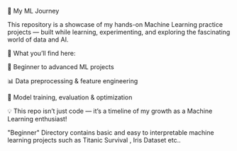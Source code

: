 🚀 My ML Journey

This repository is a showcase of my hands-on Machine Learning practice projects — built while learning, experimenting, and exploring the fascinating world of data and AI.

📌 What you’ll find here:

🧠 Beginner to advanced ML projects

📊 Data preprocessing & feature engineering

🤖 Model training, evaluation & optimization

💡 This repo isn’t just code — it’s a timeline of my growth as a Machine Learning enthusiast!

"Beginner" Directory contains basic and easy to interpretable machine learning projects such as Titanic Survival , Iris Dataset etc..

